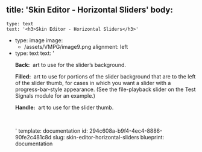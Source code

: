 title: 'Skin Editor - Horizontal Sliders'
body:
  -
    type: text
    text: '<h3>Skin Editor - Horizontal Sliders</h3>'
  -
    type: image
    image:
      - /assets/VMPG/image9.png
    alignment: left
  -
    type: text
    text: '<p><strong>Back:</strong> &nbsp;art to use for the slider’s background.</p><p><strong>Filled: </strong>&nbsp;art to use for portions of the slider background that are to the left of the slider thumb, for cases in which you want a slider with a progress-bar-style appearance. (See the file-playback slider on the Test Signals module for an example.)</p><p><strong>Handle:</strong> &nbsp;art to use for the slider thumb.<br></p><p><br></p>'
template: documentation
id: 294c608a-b9f4-4ec4-8886-90fe2c481c8d
slug: skin-editor-horizontal-sliders
blueprint: documentation

